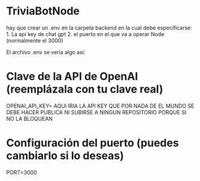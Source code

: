 # TriviaBotNode

hay que crear un .env en la carpeta backend en la cual debe especificarse:
    1. La api key de chat gpt
    2. el puerto en el que va a operar Node (normalmente el 3000)

El archivo .env se veria algo asi: 
# Clave de la API de OpenAI (reemplázala con tu clave real)
OPENAI_API_KEY= AQUI IRIA LA API KEY QUE POR NADA DE EL MUNDO SE DEBE HACER PUBLICA NI SUBIRSE A NINGUN REPOSITORIO PORQUE SI NO LA BLOQUEAN

# Configuración del puerto (puedes cambiarlo si lo deseas)
PORT=3000
